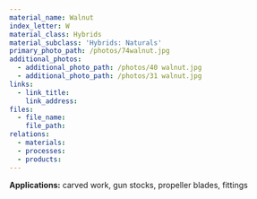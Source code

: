 ```yaml
---
material_name: Walnut
index_letter: W
material_class: Hybrids
material_subclass: 'Hybrids: Naturals'
primary_photo_path: /photos/74walnut.jpg
additional_photos:
  - additional_photo_path: /photos/40 walnut.jpg
  - additional_photo_path: /photos/31 walnut.jpg
links:
  - link_title:
    link_address:
files:
  - file_name:
    file_path:
relations:
  - materials:
  - processes:
  - products:
---
```



**Applications:** carved work, gun stocks, propeller blades, fittings
